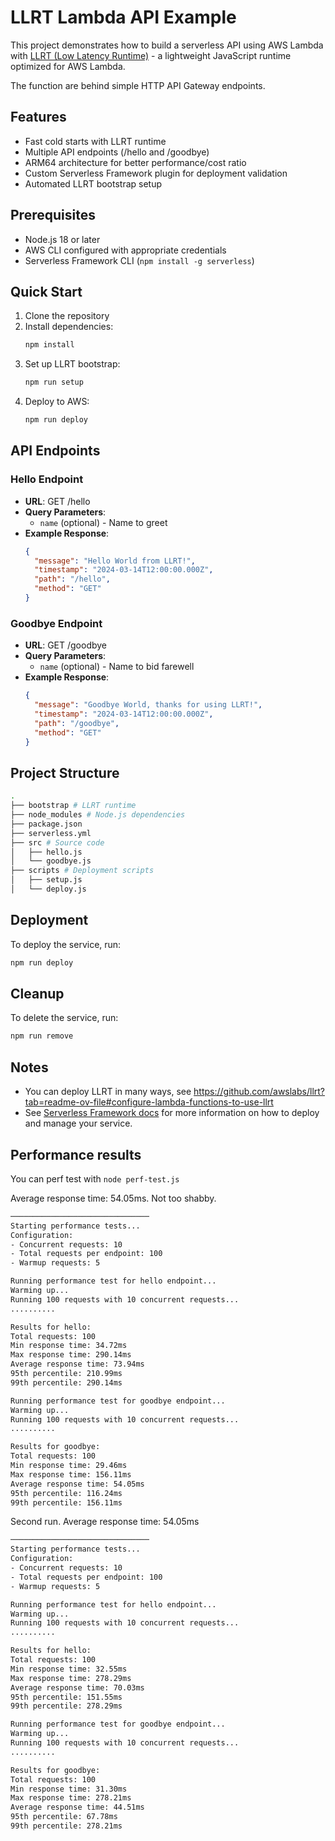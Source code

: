 # LLRT Lambda API Example

This project demonstrates how to build a serverless API using AWS Lambda with [LLRT (Low Latency Runtime)](https://github.com/awslabs/llrt) - a lightweight JavaScript runtime optimized for AWS Lambda.

The function are behind simple HTTP API Gateway endpoints.

## Features

- Fast cold starts with LLRT runtime
- Multiple API endpoints (/hello and /goodbye)
- ARM64 architecture for better performance/cost ratio
- Custom Serverless Framework plugin for deployment validation
- Automated LLRT bootstrap setup

## Prerequisites

- Node.js 18 or later
- AWS CLI configured with appropriate credentials
- Serverless Framework CLI (`npm install -g serverless`)

## Quick Start

1. Clone the repository
2. Install dependencies:
   ```bash
   npm install
   ```
3. Set up LLRT bootstrap:
   ```bash
   npm run setup
   ```
4. Deploy to AWS:
   ```bash
   npm run deploy
   ```

## API Endpoints

### Hello Endpoint

- **URL**: GET /hello
- **Query Parameters**: 
  - `name` (optional) - Name to greet
- **Example Response**:
  ```json
  {
    "message": "Hello World from LLRT!",
    "timestamp": "2024-03-14T12:00:00.000Z",
    "path": "/hello",
    "method": "GET"
  }
  ```

### Goodbye Endpoint

- **URL**: GET /goodbye
- **Query Parameters**: 
  - `name` (optional) - Name to bid farewell
- **Example Response**:
  ```json
  {
    "message": "Goodbye World, thanks for using LLRT!",
    "timestamp": "2024-03-14T12:00:00.000Z",
    "path": "/goodbye",
    "method": "GET"
  }
  ```

## Project Structure

```bash
.
├── bootstrap # LLRT runtime
├── node_modules # Node.js dependencies
├── package.json
├── serverless.yml
├── src # Source code
│   ├── hello.js
│   └── goodbye.js
├── scripts # Deployment scripts
│   ├── setup.js
│   └── deploy.js
```

## Deployment

To deploy the service, run:

```bash
npm run deploy
```

## Cleanup

To delete the service, run:

```bash
npm run remove
```

## Notes

- You can deploy LLRT in many ways, see https://github.com/awslabs/llrt?tab=readme-ov-file#configure-lambda-functions-to-use-llrt
- See [Serverless Framework docs](https://www.serverless.com/framework/docs) for more information on how to deploy and manage your service.

## Performance results

You can perf test with `node perf-test.js`

Average response time: 54.05ms. Not too shabby.

```bash
───────────────────────────────
Starting performance tests...
Configuration:
- Concurrent requests: 10
- Total requests per endpoint: 100
- Warmup requests: 5

Running performance test for hello endpoint...
Warming up...
Running 100 requests with 10 concurrent requests...
..........

Results for hello:
Total requests: 100
Min response time: 34.72ms
Max response time: 290.14ms
Average response time: 73.94ms
95th percentile: 210.99ms
99th percentile: 290.14ms

Running performance test for goodbye endpoint...
Warming up...
Running 100 requests with 10 concurrent requests...
..........

Results for goodbye:
Total requests: 100
Min response time: 29.46ms
Max response time: 156.11ms
Average response time: 54.05ms
95th percentile: 116.24ms
99th percentile: 156.11ms
```

Second run. Average response time: 54.05ms

```bash
───────────────────────────────
Starting performance tests...
Configuration:
- Concurrent requests: 10
- Total requests per endpoint: 100
- Warmup requests: 5

Running performance test for hello endpoint...
Warming up...
Running 100 requests with 10 concurrent requests...
..........

Results for hello:
Total requests: 100
Min response time: 32.55ms
Max response time: 278.29ms
Average response time: 70.03ms
95th percentile: 151.55ms
99th percentile: 278.29ms

Running performance test for goodbye endpoint...
Warming up...
Running 100 requests with 10 concurrent requests...
..........

Results for goodbye:
Total requests: 100
Min response time: 31.30ms
Max response time: 278.21ms
Average response time: 44.51ms
95th percentile: 67.78ms
99th percentile: 278.21ms
```
